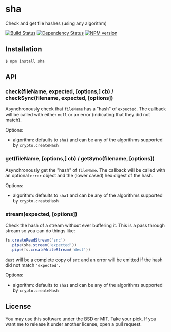 # sha

Check and get file hashes (using any algorithm)

[![Build Status](https://img.shields.io/travis/ForbesLindesay/sha/master.svg)](https://travis-ci.org/ForbesLindesay/sha)
[![Dependency Status](https://img.shields.io/gemnasium/ForbesLindesay/sha.svg)](https://gemnasium.com/ForbesLindesay/sha)
[![NPM version](https://img.shields.io/npm/v/sha.svg)](http://badge.fury.io/js/sha)

## Installation

    $ npm install sha

## API

### check(fileName, expected, [options,] cb) / checkSync(filename, expected, [options])

Asynchronously check that `fileName` has a "hash" of `expected`.  The callback will be called with either `null` or an error (indicating that they did not match).

Options:

- algorithm: defaults to `sha1` and can be any of the algorithms supported by `crypto.createHash`

### get(fileName, [options,] cb) / getSync(filename, [options])

Asynchronously get the "hash" of `fileName`.  The callback will be called with an optional `error` object and the (lower cased) hex digest of the hash.

Options:

- algorithm: defaults to `sha1` and can be any of the algorithms supported by `crypto.createHash`

### stream(expected, [options])

Check the hash of a stream without ever buffering it.  This is a pass through stream so you can do things like:

```js
fs.createReadStream('src')
  .pipe(sha.stream('expected'))
  .pipe(fs.createWriteStream('dest'))
```

`dest` will be a complete copy of `src` and an error will be emitted if the hash did not match `'expected'`.

Options:

- algorithm: defaults to `sha1` and can be any of the algorithms supported by `crypto.createHash`

## License

You may use this software under the BSD or MIT.  Take your pick.  If you want me to release it under another license, open a pull request.